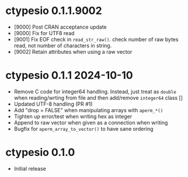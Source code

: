 
# ctypesio 0.1.1.9002

* [9000] Post CRAN acceptance update
* [9000] Fix for UTF8 read
* [9001] Fix EOF check in `read_str_raw()`.  check number of raw bytes read, 
  not number of characters in string.
* [9002] Retain attributes when using a raw vector

# ctypesio 0.1.1  2024-10-10

* Remove C code for integer64 handling. Instead, just treat as `double` 
  when reading/wrting from file and then add/remove `integer64` class []
* Updated UTF-8 handling (PR #1)
* Add "drop = FALSE" when manipulating arrays with `aperm_*()`
* Tighten up error/test when writing hex as integer
* Append to raw vector when given as a connection when writing
* Bugfix for `aperm_array_to_vector()` to have sane ordering

# ctypesio 0.1.0

* Initial release
